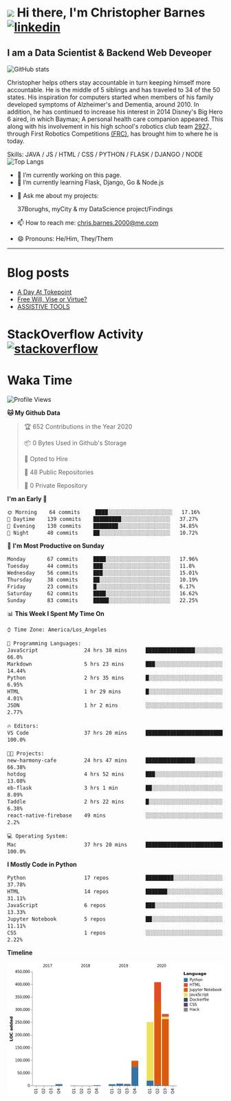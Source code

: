 # <img src="https://raw.githubusercontent.com/sidbelbase/sidbelbase/master/wave.gif" width="30px"> Hi there, I'm Christopher Barnes [<img src='https://cdn.jsdelivr.net/npm/simple-icons@3.0.1/icons/linkedin.svg' alt='linkedin' height='40'>](https://www.linkedin.com/in/chrisbarnes2000/)
<!-- [<img src='https://cdn.jsdelivr.net/npm/simple-icons@3.0.1/icons/instagram.svg' alt='instagram' height='40'>](https://www.instagram.com/dragon_dominant/)
[<img src='https://cdn.jsdelivr.net/npm/simple-icons@3.0.1/icons/twitter.svg' alt='twitter' height='40'>](https://twitter.com/Dragon_Dominant) -->

## I am a Data Scientist & Backend Web Deveoper

![GitHub stats](https://github-readme-stats.vercel.app/api?username=ChrisBarnes7404&show_icons=true&hide_title=true)

<!-- ![I am a Data Scientist](https://arturssmirnovs.github.io/github-profile-readme-generator/images/banner.png) -->

Christopher helps others stay accountable in turn keeping himself more accountable. He is the middle of 5 siblings and has traveled to 34 of the 50 states. His inspiration for computers started when members of his family developed symptoms of Alzheimer's and Dementia, around 2010. In addition, he has continued to increase his interest in 2014 Disney's Big Hero 6 aired, in which Baymax; A personal health care companion appeared. This along with his involvement in his high school's robotics club team [2927](https://frc-events.firstinspires.org/team/2927)., through First Robotics Competitions [(FRC)](https://www.firstinspires.org/robotics/frc), has brought him to where he is today.

Skills: JAVA / JS / HTML / CSS / PYTHON / FLASK / DJANGO / NODE
![Top Langs](https://github-readme-stats.vercel.app/api/top-langs/?username=ChrisBarnes7404&layout=compact)

- 🔭 I’m currently working on this page.
- 🌱 I’m currently learning Flask, Django, Go & Node.js
<!-- - 👯 I’m looking to collaborate on -  -->
<!-- - 🤔 I’m looking for help with -  -->
- 💬 Ask me about my projects:

    37Borughs, myCity & my DataScience project/Findings
- 📫 How to reach me: chris.barnes.2000@me.com
- 😄 Pronouns: He/Him, They/Them
<!-- - ⚡ Fun fact: -  -->

---

<!-- ![Profile views](https://gpvc.arturio.dev/ChrisBarnes7404) -->

# Blog posts
<!-- BLOG-POST-LIST:START -->
- [A Day At Tokepoint](https://medium.com/@christopher.barnes/a-day-at-tokepoint-f8e7b2aec53d?source=rss-1448bbd2ea82------2)
- [Free Will, Vise or Virtue?](https://medium.com/@christopher.barnes/free-will-vise-or-virtue-ca3b54a37d9?source=rss-1448bbd2ea82------2)
- [ASSISTIVE TOOLS](https://medium.com/@christopher.barnes/assistive-tools-5910f4623b15?source=rss-1448bbd2ea82------2)
<!-- BLOG-POST-LIST:END -->

# StackOverflow Activity [<img src='https://cdn.jsdelivr.net/npm/simple-icons@3.0.1/icons/stackoverflow.svg' alt='stackoverflow' height='40'>](https://stackoverflow.com/users/13986242)
<!-- STACKOVERFLOW:START -->
<!-- STACKOVERFLOW:END -->

# Waka Time
<!--START_SECTION:waka-->
![Profile Views](http://img.shields.io/badge/Profile%20Views-3-blue)

**🐱 My Github Data** 

> 🏆 652 Contributions in the Year 2020
 > 
> 📦 0 Bytes Used in Github's Storage 
 > 
> 💼 Opted to Hire
 > 
> 📜 48 Public Repositories
 > 
> 🔑 0 Private Repository 
 > 
**I'm an Early 🐤** 

```text
🌞 Morning    64 commits     ████░░░░░░░░░░░░░░░░░░░░░   17.16% 
🌆 Daytime    139 commits    █████████░░░░░░░░░░░░░░░░   37.27% 
🌃 Evening    130 commits    ████████░░░░░░░░░░░░░░░░░   34.85% 
🌙 Night      40 commits     ██░░░░░░░░░░░░░░░░░░░░░░░   10.72%

```
📅 **I'm Most Productive on Sunday** 

```text
Monday       67 commits     ████░░░░░░░░░░░░░░░░░░░░░   17.96% 
Tuesday      44 commits     ███░░░░░░░░░░░░░░░░░░░░░░   11.8% 
Wednesday    56 commits     ███░░░░░░░░░░░░░░░░░░░░░░   15.01% 
Thursday     38 commits     ██░░░░░░░░░░░░░░░░░░░░░░░   10.19% 
Friday       23 commits     █░░░░░░░░░░░░░░░░░░░░░░░░   6.17% 
Saturday     62 commits     ████░░░░░░░░░░░░░░░░░░░░░   16.62% 
Sunday       83 commits     █████░░░░░░░░░░░░░░░░░░░░   22.25%

```


📊 **This Week I Spent My Time On** 

```text
⌚︎ Time Zone: America/Los_Angeles

💬 Programming Languages: 
JavaScript               24 hrs 38 mins      ████████████████░░░░░░░░░   66.0% 
Markdown                 5 hrs 23 mins       ███░░░░░░░░░░░░░░░░░░░░░░   14.44% 
Python                   2 hrs 35 mins       █░░░░░░░░░░░░░░░░░░░░░░░░   6.95% 
HTML                     1 hr 29 mins        █░░░░░░░░░░░░░░░░░░░░░░░░   4.01% 
JSON                     1 hr 2 mins         ░░░░░░░░░░░░░░░░░░░░░░░░░   2.77%

🔥 Editors: 
VS Code                  37 hrs 20 mins      █████████████████████████   100.0%

🐱‍💻 Projects: 
new-harmony-cafe         24 hrs 47 mins      ████████████████░░░░░░░░░   66.38% 
hotdog                   4 hrs 52 mins       ███░░░░░░░░░░░░░░░░░░░░░░   13.08% 
eb-flask                 3 hrs 1 min         ██░░░░░░░░░░░░░░░░░░░░░░░   8.09% 
Taddle                   2 hrs 22 mins       █░░░░░░░░░░░░░░░░░░░░░░░░   6.38% 
react-native-firebase    49 mins             ░░░░░░░░░░░░░░░░░░░░░░░░░   2.2%

💻 Operating System: 
Mac                      37 hrs 20 mins      █████████████████████████   100.0%

```

**I Mostly Code in Python** 

```text
Python                   17 repos            █████████░░░░░░░░░░░░░░░░   37.78% 
HTML                     14 repos            ███████░░░░░░░░░░░░░░░░░░   31.11% 
JavaScript               6 repos             ███░░░░░░░░░░░░░░░░░░░░░░   13.33% 
Jupyter Notebook         5 repos             ██░░░░░░░░░░░░░░░░░░░░░░░   11.11% 
CSS                      1 repos             ░░░░░░░░░░░░░░░░░░░░░░░░░   2.22%

```


**Timeline**

![Chart not found](https://github.com/ChrisBarnes7404/ChrisBarnes7404/blob/master/charts/bar_graph.png) 


<!--END_SECTION:waka-->

<!-- ### Readme inspiration from

[<img align="left" src="https://github-readme-stats.vercel.app/api/pin/?username=arturssmirnovs&repo=github-profile-readme-generator" />
](https://github.com/arturssmirnovs/github-profile-readme-generator)

[<img src="https://github-readme-stats.vercel.app/api/pin/?username=anuraghazra&repo=github-readme-stats" />
](https://github.com/anuraghazra/github-readme-stats)

<br>

[<img align="left" src="https://github-readme-stats.vercel.app/api/pin/?username=gautamkrishnar&repo=blog-post-workflow" />
](https://github.com/gautamkrishnar/blog-post-workflow)

[<img src="https://github-readme-stats.vercel.app/api/pin/?username=anmol098&repo=waka-readme-stats" />
](https://github.com/anmol098/waka-readme-stats)

<br>

[<img align="left" src="https://github-readme-stats.vercel.app/api/pin/?username=avinal&repo=Profile-Readme-WakaTime" />
](https://github.com/avinal/Profile-Readme-WakaTime)

-->
